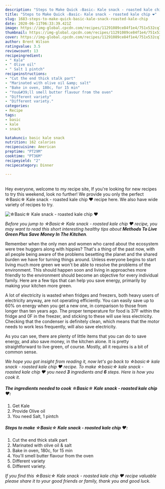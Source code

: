 ```yaml
---
description: "Steps to Make Quick ☆Basic☆ Kale snack - roasted kale chip ❤️"
title: "Steps to Make Quick ☆Basic☆ Kale snack - roasted kale chip ❤️"
slug: 1683-steps-to-make-quick-basic-kale-snack-roasted-kale-chip
date: 2020-06-11T06:33:39.421Z
image: https://img-global.cpcdn.com/recipes/11291089ce84f1e4/751x532cq70/☆basic☆-kale-snack-roasted-kale-chip-❤️-recipe-main-photo.jpg
thumbnail: https://img-global.cpcdn.com/recipes/11291089ce84f1e4/751x532cq70/☆basic☆-kale-snack-roasted-kale-chip-❤️-recipe-main-photo.jpg
cover: https://img-global.cpcdn.com/recipes/11291089ce84f1e4/751x532cq70/☆basic☆-kale-snack-roasted-kale-chip-❤️-recipe-main-photo.jpg
author: Brent Wilson
ratingvalue: 3.5
reviewcount: 13
recipeingredient:
- " Kale"
- " Olive oil"
- " Salt 1 pintch"
recipeinstructions:
- "Cut the end thick stalk part"
- "Marinated with olive oil &amp; salt"
- "Bake in oven, 180c, for 15 min"
- "You&#39;ll smell butter flavour from the oven"
- "Different variety"
- "Different variety."
categories:
- Recipe
tags:
- basic
- kale
- snack

katakunci: basic kale snack 
nutrition: 162 calories
recipecuisine: American
preptime: "PT29M"
cooktime: "PT36M"
recipeyield: "2"
recipecategory: Dinner

---
```

<br>
Hey everyone, welcome to my recipe site, If you're looking for new recipes to try this weekend, look no further! We provide you only the perfect ☆Basic☆ Kale snack - roasted kale chip ❤️ recipe here. We also have wide variety of recipes to try.
<br>


![☆Basic☆ Kale snack - roasted kale chip ❤️](https://img-global.cpcdn.com/recipes/11291089ce84f1e4/751x532cq70/☆basic☆-kale-snack-roasted-kale-chip-❤️-recipe-main-photo.jpg)

<i>Before you jump to ☆Basic☆ Kale snack - roasted kale chip ❤️ recipe, you may want to read this short interesting healthy tips about 
<strong>Methods To Live Green Plus Save Money In The Kitchen</strong>.</i>
</br>

Remember when the only men and women who cared about the ecosystem were tree huggers along with hippies? That's a thing of the past now, with all people being aware of the problems besetting the planet and the shared burden we have for turning things around. Unless everyone begins to start living much more green we won't be able to resolve the problems of the environment. This should happen soon and living in approaches more friendly to the environment should become an objective for every individual family. Here are a few tips that can help you save energy, primarily by making your kitchen more green.

A lot of electricity is wasted when fridges and freezers, both heavy users of electricity anyway, are not operating efficiently. You can easily save up to 60% on energy when you get a new one, in comparison to those from longer than ten years ago. The proper temperature for food is 37F within the fridge and 0F in the freezer, and sticking to these will use less electricity. Checking that the condenser is definitely clean, which means that the motor needs to work less frequently, will also save electricity.

As you can see, there are plenty of little items that you can do to save energy, and also save money, in the kitchen alone. It is pretty straightforward to live green, of course. Mostly, all it requires is a bit of common sense.


<i>We hope you got insight from reading it, now let's go back to ☆basic☆ kale snack - roasted kale chip ❤️ recipe. To make ☆basic☆ kale snack - roasted kale chip ❤️ you need <strong>3</strong> ingredients and <strong>6</strong> steps. Here is how you cook it.
</i>

##### The ingredients needed to cook ☆Basic☆ Kale snack - roasted kale chip ❤️:

1. Get  Kale
1. Provide  Olive oil
1. You need  Salt, 1 pintch


##### Steps to make ☆Basic☆ Kale snack - roasted kale chip ❤️:

1. Cut the end thick stalk part
1. Marinated with olive oil &amp; salt
1. Bake in oven, 180c, for 15 min
1. You&#39;ll smell butter flavour from the oven
1. Different variety
1. Different variety.


<i>If you find this ☆Basic☆ Kale snack - roasted kale chip ❤️ recipe valuable please share it to your good friends or family, thank you and good luck.</i>
